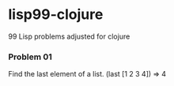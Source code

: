 # lisp99-clojure
99 Lisp problems adjusted for clojure

### Problem 01
Find the last element of a list.
(last [1 2 3 4]) => 4
